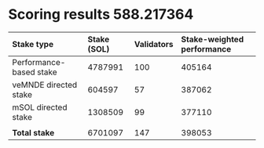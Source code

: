 # Scoring results 588.217364

| Stake type              | Stake (SOL) | Validators | Stake-weighted performance |
|:------------------------|:------------|:-----------|:---------------------------|
| Performance-based stake | 4787991     | 100        | 405164                     |
| veMNDE directed stake   | 604597      | 57         | 387062                     |
| mSOL directed stake     | 1308509     | 99         | 377110                     |
|                         |             |            |                            |
| **Total stake**         | 6701097     | 147        | 398053                     |
